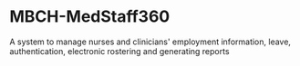 # MBCH-MedStaff360
A system to manage nurses and clinicians' employment information, leave, authentication, electronic rostering and generating reports
